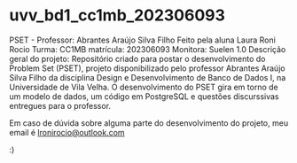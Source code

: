 # uvv_bd1_cc1mb_202306093
PSET - 
Professor: Abrantes Araújo Silva Filho
Feito pela aluna Laura Roni Rocio 
Turma: CC1MB matrícula: 202306093
Monitora: Suelen
1.0 Descrição geral do projeto:
Repositório criado para postar o desenvolvimento do Problem Set (PSET), projeto disponibilizado pelo professor Abrantes Araújo Silva Filho da disciplina Design e Desenvolvimento de Banco de Dados I, na Universidade de Vila Velha.
O desenvolvimento do PSET gira em torno de um modelo de dados, um código em PostgreSQL e questões discurssivas entregues para o professor.




Em caso de dúvida sobre alguma parte do desenvolvimento do projeto, meu email é lronirocio@outlook.com

:)
